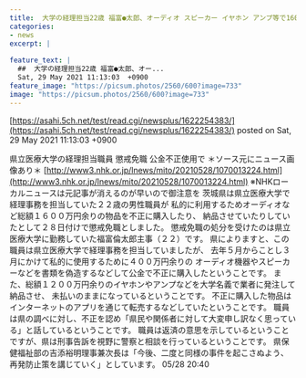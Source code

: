 ```yaml
---
title:  大学の経理担当22歳 福富●太郎、オーディオ スピーカー イヤホン アンプ等で1600万円余の公金不正使用・茨城 
categories:
- news
excerpt: |
  
feature_text: |
  ##  大学の経理担当22歳 福富●太郎、オー...
  Sat, 29 May 2021 11:13:03  +0900
feature_image: "https://picsum.photos/2560/600?image=733"
image: "https://picsum.photos/2560/600?image=733"
---
```


[https://asahi.5ch.net/test/read.cgi/newsplus/1622254383/](https://asahi.5ch.net/test/read.cgi/newsplus/1622254383/)
posted on Sat, 29 May 2021 11:13:03  +0900

<!--more-->

県立医療大学の経理担当職員 懲戒免職 公金不正使用で ＊ソース元にニュース画像あり＊ [http://www3.nhk.or.jp/lnews/mito/20210528/1070013224.html](http://www3.nhk.or.jp/lnews/mito/20210528/1070013224.html) ※NHKローカルニュースは元記事が消えるのが早いので御注意を 茨城県は県立医療大学で経理事務を担当していた２２歳の男性職員が 私的に利用するためオーディオなど総額１６００万円余りの物品を不正に購入したり、 納品させていたりしていたとして２８日付けで懲戒免職としました。 懲戒免職の処分を受けたのは県立医療大学に勤務していた福富倫太郎主事（２２）です。 県によりますと、この職員は県立医療大学で経理事務を担当していましたが、 去年５月からことし３月にかけて私的に使用するために４００万円余りの オーディオ機器やスピーカーなどを書類を偽造するなどして公金で不正に購入したということです。 また、総額１２００万円余りのイヤホンやアンプなどを大学名義で業者に発注して納品させ、 未払いのままになっているということです。 不正に購入した物品はインターネットのアプリを通じて転売するなどしていたということです。 職員は県の調べに対し、不正を認め「県民や関係者に対して大変申し訳なく思っている」と話しているということです。 職員は返済の意思を示しているということですが、県は刑事告訴を視野に警察と相談を行っているということです。 県保健福祉部の吉添裕明理事兼次長は「今後、二度と同様の事件を起こさぬよう、 再発防止策を講じていく」としています。 05/28 20:40
